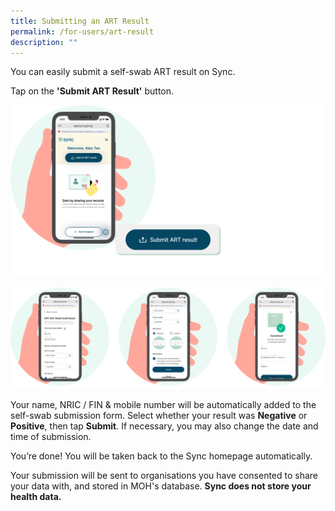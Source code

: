 ```yaml
---
title: Submitting an ART Result
permalink: /for-users/art-result
description: ""
---
```

You can easily submit a self-swab ART result on Sync. 

Tap on the **'Submit ART Result'** button. 

![](/images/ART%20result1_updated.svg)

![](/images/ART%20result2_updated.svg)

Your name, NRIC / FIN & mobile number will be automatically added to the self-swab submission form. Select whether your result was **Negative** or **Positive**, then tap **Submit**. If necessary, you may also change the date and time of submission.

You’re done! You will be taken back to the Sync homepage automatically. 

Your submission will be sent to organisations you have consented to share your data with, and stored in MOH's database. **Sync does not store your health data.**